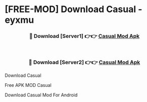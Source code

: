 # [FREE-MOD] Download Casual - eyxmu


<div align="center">
<h3>🔴 Download [Server1] 👉👉 <a href="https://apk-comot.site?title=Casual">Casual Mod Apk</a></h3><br>

<h3>🔴 Download [Server2] 👉👉 <a href="https://apk-comot.site?title=Casual">Casual Mod Apk</a></h3>
</div>



Download Casual 

Free APK MOD Casual 

Download Casual Mod For Android

